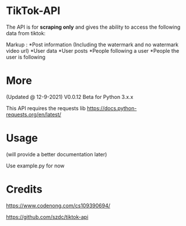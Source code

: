 # TikTok-API
The API is for __scraping only__ and gives the ability to access the following data from tiktok:

 Markup : *Post information (Including the watermark and no watermark video url) 
          *User data
          *User posts
          *People following a user
          *People the user is following

# More
(Updated @ 12-9-2021) V0.0.12 Beta for Python 3.x.x

This API requires the requests lib https://docs.python-requests.org/en/latest/

# Usage
(will provide a better documentation later)

Use example.py for now
# Credits
https://www.codenong.com/cs109390694/

https://github.com/szdc/tiktok-api
